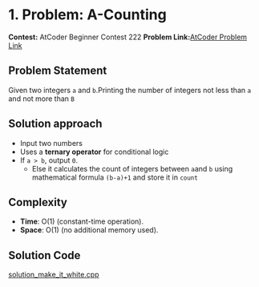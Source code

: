 # 1. Problem: A-Counting
**Contest:** AtCoder Beginner Contest 222
**Problem Link:**[AtCoder Problem Link](https://atcoder.jp/contests/abc209/tasks/abc209_a?lang=en)


## Problem Statement
Given two integers `a` and `b`.Printing the number of integers not less than `a` and not more than `B`

## Solution approach
- Input two numbers
- Uses a **ternary operator** for conditional logic
- If `a > b`, output `0`.
    - Else it calculates the count of integers between `a`and `b` using mathematical formula `(b-a)+1` and store it in `count`

## Complexity
- **Time**: O(1) (constant-time operation).
- **Space**: O(1) (no additional memory used).
## Solution Code
[solution_make_it_white.cpp](Codeforces/make_it_white/solution_make_it_white.cpp)